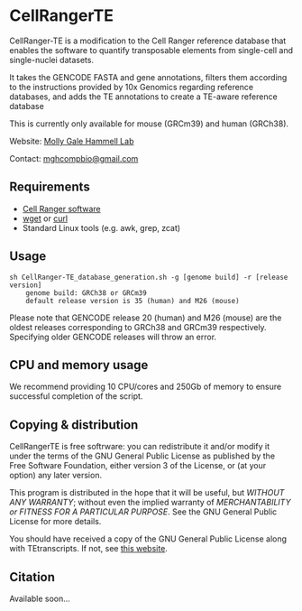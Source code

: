 # CellRangerTE
CellRanger-TE is a modification to the Cell Ranger reference database that enables the software to quantify transposable elements from single-cell and single-nuclei datasets.

It takes the GENCODE FASTA and gene annotations, filters them according to the instructions provided by 10x Genomics regarding reference databases, and adds the TE annotations to create a TE-aware reference database

This is currently only available for mouse (GRCm39) and human (GRCh38).

Website: [Molly Gale Hammell Lab](https://www.mghlab.org/software)

Contact: mghcompbio@gmail.com

## Requirements

- [Cell Ranger software](https://www.10xgenomics.com/support/software/cell-ranger/latest)
- [wget](https://www.gnu.org/software/wget/) or [curl](https://curl.se/)
- Standard Linux tools (e.g. awk, grep, zcat)

## Usage
```
sh CellRanger-TE_database_generation.sh -g [genome build] -r [release version]
    genome build: GRCh38 or GRCm39
    default release version is 35 (human) and M26 (mouse)
```
Please note that GENCODE release 20 (human) and M26 (mouse) are the oldest releases corresponding to GRCh38 and GRCm39 respectively. Specifying older GENCODE releases will throw an error.

## CPU and memory usage

We recommend providing 10 CPU/cores and 250Gb of memory to ensure successful completion of the script.

## Copying & distribution

CellRangerTE is free softrware: you can redistribute it and/or modify it under the terms of the GNU General Public License as published by the Free Software Foundation, either version 3 of the License, or (at your option) any later version.

This program is distributed in the hope that it will be useful, but *WITHOUT ANY WARRANTY*; without even the implied warranty of *MERCHANTABILITY or FITNESS FOR A PARTICULAR PURPOSE*.  See the GNU General Public License for more details.

You should have received a copy of the GNU General Public License along with TEtranscripts.  If not, see [this website](http://www.gnu.org/licenses/).

## Citation

Available soon...
